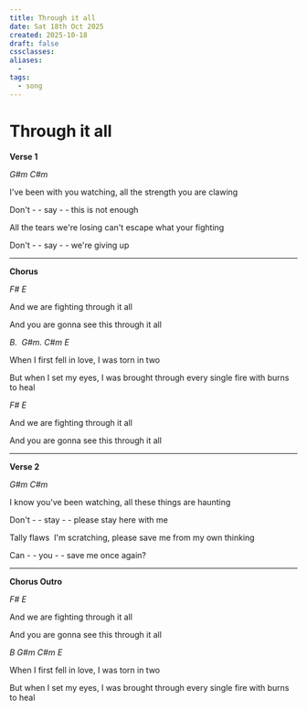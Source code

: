 ```yaml
---
title: Through it all
date: Sat 18th Oct 2025
created: 2025-10-18
draft: false
cssclasses:
aliases: 
  - 
tags: 
  - song
---
```


# Through it all
**Verse 1**

*G#m C#m*

I've been with you watching, all the strength you are clawing

Don't - - say - - this is not enough

All the tears we're losing can't escape what your fighting

Don't - - say - - we're giving up

---
**Chorus**

*F# E*

And we are fighting through it all

And you are gonna see this through it all

*B.  G#m. C#m E*

When I first fell in love, I was torn in two

But when I set my eyes, I was brought through every single fire with burns to heal

*F# E*

And we are fighting through it all

And you are gonna see this through it all

---
**Verse 2**

*G#m C#m*

I know you've been watching, all these things are haunting

Don't - - stay - - please stay here with me

Tally flaws  I'm scratching, please save me from my own thinking

Can - - you - - save me once again?

---
**Chorus Outro**

*F# E*

And we are fighting through it all

And you are gonna see this through it all

*B G#m C#m E*

When I first fell in love, I was torn in two

But when I set my eyes, I was brought through every single fire with burns to heal
